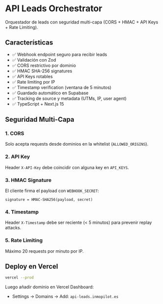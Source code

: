 # API Leads Orchestrator

Orquestador de leads con seguridad multi-capa (CORS + HMAC + API Keys + Rate Limiting).

## Características

- ✅ Webhook endpoint seguro para recibir leads
- ✅ Validación con Zod
- ✅ CORS restrictivo por dominio
- ✅ HMAC SHA-256 signatures
- ✅ API Keys rotables
- ✅ Rate limiting por IP
- ✅ Timestamp verification (ventana de 5 minutos)
- ✅ Guardado automático en Supabase
- ✅ Tracking de source y metadata (UTMs, IP, user agent)
- ✅ TypeScript + Next.js 15

## Seguridad Multi-Capa

### 1. CORS
Solo acepta requests desde dominios en la whitelist (`ALLOWED_ORIGINS`).

### 2. API Key
Header `X-API-Key` debe coincidir con alguna key en `API_KEYS`.

### 3. HMAC Signature
El cliente firma el payload con `WEBHOOK_SECRET`:
```
signature = HMAC-SHA256(payload, secret)
```

### 4. Timestamp
Header `X-Timestamp` debe ser reciente (< 5 minutos) para prevenir replay attacks.

### 5. Rate Limiting
Máximo 20 requests por minuto por IP.

## Deploy en Vercel

```bash
vercel --prod
```

Luego añadir dominio en Vercel Dashboard:
- Settings → Domains → Add: `api-leads.inmopilot.es`
